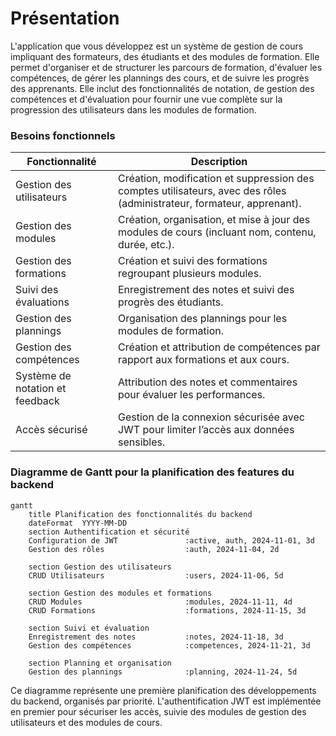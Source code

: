# Présentation

L'application que vous développez est un système de gestion de cours impliquant des formateurs, des étudiants et des modules de formation. Elle permet d'organiser et de structurer les parcours de formation, d'évaluer les compétences, de gérer les plannings des cours, et de suivre les progrès des apprenants. Elle inclut des fonctionnalités de notation, de gestion des compétences et d'évaluation pour fournir une vue complète sur la progression des utilisateurs dans les modules de formation.

### Besoins fonctionnels

| Fonctionnalité                    | Description                                                                                     |
|-----------------------------------|-------------------------------------------------------------------------------------------------|
| Gestion des utilisateurs          | Création, modification et suppression des comptes utilisateurs, avec des rôles (administrateur, formateur, apprenant). |
| Gestion des modules               | Création, organisation, et mise à jour des modules de cours (incluant nom, contenu, durée, etc.). |
| Gestion des formations            | Création et suivi des formations regroupant plusieurs modules. |
| Suivi des évaluations             | Enregistrement des notes et suivi des progrès des étudiants. |
| Gestion des plannings             | Organisation des plannings pour les modules de formation. |
| Gestion des compétences           | Création et attribution de compétences par rapport aux formations et aux cours. |
| Système de notation et feedback   | Attribution des notes et commentaires pour évaluer les performances. |
| Accès sécurisé                    | Gestion de la connexion sécurisée avec JWT pour limiter l’accès aux données sensibles. |

### Diagramme de Gantt pour la planification des features du backend

```mermaid
gantt
    title Planification des fonctionnalités du backend
    dateFormat  YYYY-MM-DD
    section Authentification et sécurité
    Configuration de JWT               :active, auth, 2024-11-01, 3d
    Gestion des rôles                  :auth, 2024-11-04, 2d

    section Gestion des utilisateurs
    CRUD Utilisateurs                  :users, 2024-11-06, 5d

    section Gestion des modules et formations
    CRUD Modules                       :modules, 2024-11-11, 4d
    CRUD Formations                    :formations, 2024-11-15, 3d

    section Suivi et évaluation
    Enregistrement des notes           :notes, 2024-11-18, 3d
    Gestion des compétences            :competences, 2024-11-21, 3d

    section Planning et organisation
    Gestion des plannings              :planning, 2024-11-24, 5d
```

Ce diagramme représente une première planification des développements du backend, organisés par priorité. L'authentification JWT est implémentée en premier pour sécuriser les accès, suivie des modules de gestion des utilisateurs et des modules de cours.
